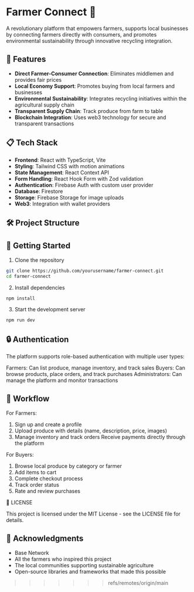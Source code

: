 # Farmer Connect 🌱

A revolutionary platform that empowers farmers, supports local businesses by connecting farmers directly with consumers, and promotes environmental sustainability through innovative recycling integration.

## 🚀 Features

- **Direct Farmer-Consumer Connection**: Eliminates middlemen and provides fair prices
- **Local Economy Support**: Promotes buying from local farmers and businesses
- **Environmental Sustainability**: Integrates recycling initiatives within the agricultural supply chain
- **Transparent Supply Chain**: Track produce from farm to table
- **Blockchain Integration**: Uses web3 technology for secure and transparent transactions

## 📋 Tech Stack

- **Frontend**: React with TypeScript, Vite
- **Styling**: Tailwind CSS with motion animations
- **State Management**: React Context API
- **Form Handling**: React Hook Form with Zod validation
- **Authentication**: Firebase Auth with custom user provider
- **Database**: Firestore
- **Storage**: Firebase Storage for image uploads
- **Web3**: Integration with wallet providers

## 🛠️ Project Structure




## 🧪 Getting Started

1. Clone the repository
```bash
git clone https://github.com/yourusername/farmer-connect.git
cd farmer-connect
```

2. Install dependencies
```bash
npm install
```

3. Start the development server
```bash
npm run dev
```

## 🔒 Authentication
The platform supports role-based authentication with multiple user types:

Farmers: Can list produce, manage inventory, and track sales
Buyers: Can browse products, place orders, and track purchases
Administrators: Can manage the platform and monitor transactions
## 🔄 Workflow

For Farmers:
1. Sign up and create a profile
2. Upload produce with details (name, description, price, images)
3. Manage inventory and track orders
Receive payments directly through the platform

For Buyers:
1. Browse local produce by category or farmer
2. Add items to cart
3. Complete checkout process
4. Track order status
5. Rate and review purchases

📄 LICENSE

This project is licensed under the MIT License - see the LICENSE file for details.

## 🙏 Acknowledgments
- Base Network
- All the farmers who inspired this project
- The local communities supporting sustainable agriculture
- Open-source libraries and frameworks that made this possible
>>>>>>> refs/remotes/origin/main
